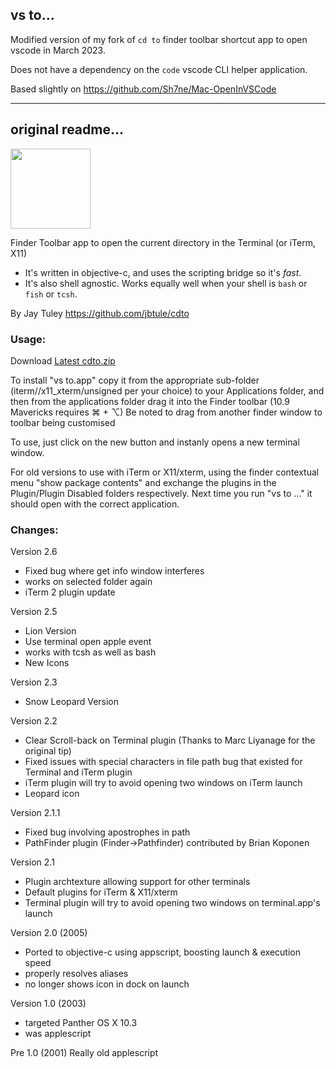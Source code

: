 ## vs to...

Modified version of my fork of `cd to` finder toolbar shortcut app to open vscode in March 2023.

Does not have a dependency on the `code` vscode CLI helper application.

Based slightly on https://github.com/Sh7ne/Mac-OpenInVSCode

---

## original readme...

<img src="https://raw.github.com/jbtule/cdto/master/graphics/lion.png" height="128px" width="128px" />

Finder Toolbar app to open the current directory in the Terminal (or iTerm, X11)

- It's written in objective-c, and uses the scripting bridge so it's _fast_.
- It's also shell agnostic. Works equally well when your shell is `bash` or `fish` or `tcsh`.

By Jay Tuley
https://github.com/jbtule/cdto

### Usage:

Download [Latest cdto.zip](https://github.com/jbtule/cdto/releases/latest)

To install "vs to.app" copy it from the appropriate sub-folder (iterm//x11_xterm/unsigned per your choice) to your Applications folder, and then from the applications folder drag it into the Finder toolbar (10.9 Mavericks requires ⌘ + ⌥)
Be noted to drag from another finder window to toolbar being customised

To use, just click on the new button and instanly opens a new terminal window.

For old versions to use with iTerm or X11/xterm, using the finder contextual menu "show package contents" and exchange the plugins in the Plugin/Plugin Disabled folders respectively. Next time you run "vs to ..." it should open with the correct application.

### Changes:

Version 2.6

- Fixed bug where get info window interferes
- works on selected folder again
- iTerm 2 plugin update

Version 2.5

- Lion Version
- Use terminal open apple event
- works with tcsh as well as bash
- New Icons

Version 2.3

- Snow Leopard Version

Version 2.2

- Clear Scroll-back on Terminal plugin (Thanks to Marc Liyanage for the original tip)
- Fixed issues with special characters in file path bug that existed for Terminal and iTerm plugin
- iTerm plugin will try to avoid opening two windows on iTerm launch
- Leopard icon

Version 2.1.1

- Fixed bug involving apostrophes in path
- PathFinder plugin (Finder->Pathfinder) contributed by Brian Koponen

Version 2.1

- Plugin archtexture allowing support for other terminals
- Default plugins for iTerm & X11/xterm
- Terminal plugin will try to avoid opening two windows on terminal.app's launch

Version 2.0 (2005)

- Ported to objective-c using appscript, boosting launch & execution speed
- properly resolves aliases
- no longer shows icon in dock on launch

Version 1.0 (2003)

- targeted Panther OS X 10.3
- was applescript

Pre 1.0 (2001)
Really old applescript
